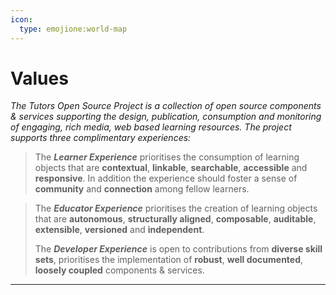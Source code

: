 ```yaml
---
icon:
  type: emojione:world-map
---
```

# Values

*The Tutors Open Source Project is a collection of open source components & services supporting the design, publication, consumption and monitoring of engaging, rich media, web based learning resources. The project supports three complimentary experiences:*

> The ***Learner Experience*** prioritises the consumption of learning objects  that are **contextual**, **linkable**, **searchable**, **accessible** and **responsive**. In addition the experience should foster a sense of **community** and **connection** among fellow learners. 

> The ***Educator Experience*** prioritises the creation of learning objects that are **autonomous**, **structurally aligned**, **composable**,  **auditable**, **extensible**, **versioned** and **independent**.
>
> The ***Developer Experience*** is open to contributions from **diverse skill sets**, prioritises the implementation of **robust**, **well documented**, **loosely coupled** components & services.

---
